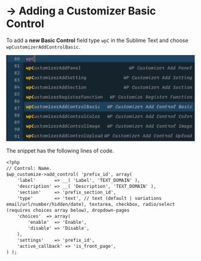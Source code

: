 # → Adding a Customizer Basic Control

To add a **new Basic Control** field type `wpC` in the Sublime Text and choose `wpCustomizerAddControlBasic`.

![](/media/7.png)

The snippet has the following lines of code.

```
<?php
// Control: Name.
$wp_customize->add_control( 'prefix_id', array(
    'label'       => __( 'Label', 'TEXT_DOMAIN' ),
    'description' => __( 'Description', 'TEXT_DOMAIN' ),
    'section'     => 'prefix_section_id',
    'type'        => 'text', // text (default | variations email/url/number/hidden/date), textarea, checkbox, radio/select (requires choices array below), dropdown-pages
    'choices'  => array(
        'enable'  => 'Enable',
        'disable' => 'Disable',
    ),
    'settings'    => 'prefix_id',
    'active_callback' => 'is_front_page',
) );
```
